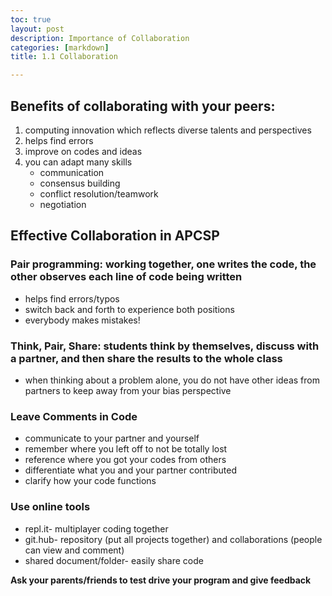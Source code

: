 ```yaml
---
toc: true
layout: post
description: Importance of Collaboration
categories: [markdown]
title: 1.1 Collaboration 

---
```


## Benefits of collaborating with your peers:
1. computing innovation which reflects diverse talents and perspectives
2. helps find errors
3. improve on codes and ideas
4. you can adapt many skills
    - communication
    - consensus building
    - conflict resolution/teamwork
    - negotiation


## Effective Collaboration in APCSP
### Pair programming: working together, one writes the code, the other observes each line of code being written
- helps find errors/typos
- switch back and forth to experience both positions
- everybody makes mistakes!

### Think, Pair, Share: students think by themselves, discuss with a partner, and then share the results to the whole class 
- when thinking about a problem alone, you do not have other ideas from partners to keep away from your bias perspective 

### Leave Comments in Code
- communicate to your partner and yourself
- remember where you left off to not be totally lost
- reference where you got your codes from others
- differentiate what you and your partner contributed
- clarify how your code functions

### Use online tools
- repl.it- multiplayer coding together
- git.hub- repository (put all projects together) and collaborations (people can view and comment)
- shared document/folder- easily share code 

**Ask your parents/friends to test drive your program and give feedback**